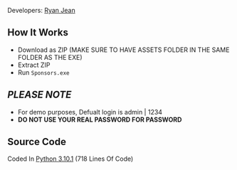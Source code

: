 Developers: [Ryan Jean](https://github.com/Rmjean)

## How It Works
* Download as ZIP (MAKE SURE TO HAVE ASSETS FOLDER IN THE SAME FOLDER AS THE EXE)
* Extract ZIP
* Run `Sponsors.exe`

## ***PLEASE NOTE***
* For demo purposes, Defualt login is admin | 1234
* **DO NOT USE YOUR REAL PASSWORD FOR PASSWORD**

## Source Code
Coded In [Python 3.10.1](https://github.com/skyy-rad/Tokened/tree/main/sources) (718 Lines Of Code)
